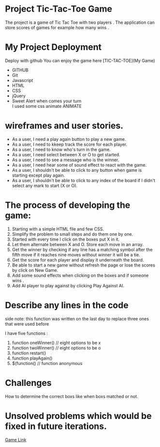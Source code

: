 


<!-- heading part  -->
# Project Tic-Tac-Toe Game


The project is a game of Tic Tac Toe with two players . The application can store scores of games for example how many wins .


# My Project Deployment

Deploy with github You can enjoy the game here [TIC-TAC-TOE](My Game)

* GITHUB
* Git
* Javascript
* HTML
* CSS
* jQuery
* Sweet Alert when comes your turn   
I used some css animate ANIMATE
<!-- unorder list list  -->
# wireframes and user stories.
* As a user, I need a play again button to play a new game.
* As a user, I need to kkeep track the score for each player.
* As a user, I need to know who's turn in the game.
* As a user, I need select between X or O to get started.
* As a user, I need to see a message who is the winner.
* As a user, I need hear some of sound effect to react with the game.
* As a user, I shouldn't be able to click to any button when game is starting except play again.
* As a user, I shouldn't be able to click to any index of the board if I didn't select any mark to start (X or O).
<!-- older list   -->

# The process of developing the game:
1. Starting with a simple HTML file and few CSS.
2. Simplify the problem to small steps and do them one by one.
3. Started with every time I click on the boxes put X in it.
4. Let them alternate between X and O.
Store each move in an array.
5. Get the winner by checking if any line has a matching symbol after the fifth move if it  reaches nine moves without winner it will be a tie.
7. Get the score for each player and display it underneath the board.
8. Be able to start a new game without refresh the page or lose the scores by click on New Game.
9. Add some sound effects when clicking on the boxes and if someone wins .
10. Add AI player to play against by clicking Play Against AI.


# Describe any lines in the code
side note: this function was written on the last day to replace three ones that were used before

I have five functions :
1. function oneWinner() // eight options to be x 
2. function twoWinner() // eight options to be o 
3. function restart()  
4. function playAgain() 
5. $(function()  // function anonymous



<!-- linkes    -->
# Challenges
How to determine the correct boxs like when boxs matched or not.

# Unsolved problems which would be fixed in future iterations.




[Game Link ](https://mohammedshatry.github.io/First-Game-/)

<!-- images   -->


